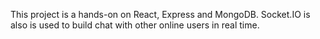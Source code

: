 This project is a hands-on on React, Express and MongoDB.
Socket.IO is also is used to build chat with other online users in real time.